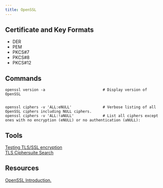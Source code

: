 ```yaml
---
title: OpenSSL
---
```


## Certificate and Key Formats

- DER
- PEM
- PKCS#7
- PKCS#8
- PKCS#12

## Commands

```shell
openssl version -a                          # Display version of OpenSSL


openssl ciphers -v 'ALL:eNULL'              # Verbose listing of all OpenSSL ciphers including NULL ciphers.
openssl ciphers -v 'ALL:!aNULL'             # List all ciphers except ones with no encryption (eNULL) or no authentication (aNULL):
```

## Tools
[Testing TLS/SSL encryption](https://testssl.sh/)  
[TLS Ciphersuite Search](https://ciphersuite.info/)  

## Resources
[OpenSSL Introduction.](https://www.keycdn.com/blog/openssl-tutorial)
